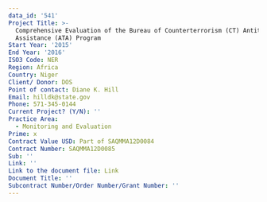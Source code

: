 ```yaml
---
data_id: '541'
Project Title: >-
  Comprehensive Evaluation of the Bureau of Counterterrorism (CT) Antiterrorism
  Assistance (ATA) Program
Start Year: '2015'
End Year: '2016'
ISO3 Code: NER
Region: Africa
Country: Niger
Client/ Donor: DOS
Point of contact: Diane K. Hill
Email: hilldk@state.gov
Phone: 571-345-0144
Current Project? (Y/N): ''
Practice Area:
  - Monitoring and Evaluation
Prime: x
Contract Value USD: Part of SAQMMA12D0084
Contract Number: SAQMMA12D0085
Sub: ''
Link: ''
Link to the document file: Link
Document Title: ''
Subcontract Number/Order Number/Grant Number: ''
---
```

